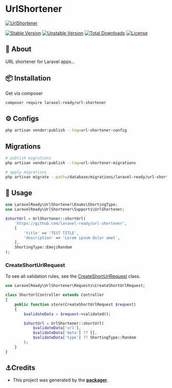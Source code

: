 # UrlShortener

[![UrlShortener](https://preview.dragon-code.pro/LaravelReady/url-shortener.svg?brand=laravel)](https://github.com/laravel-ready/url-shortener)

[![Stable Version][badge_stable]][link_packagist]
[![Unstable Version][badge_unstable]][link_packagist]
[![Total Downloads][badge_downloads]][link_packagist]
[![License][badge_license]][link_license]

## 📂 About
URL shortener for Laravel apps...

## 📦 Installation

Get via composer

```bash
composer require laravel-ready/url-shortener
```

## ⚙️ Configs

```bash
php artisan vendor:publish --tag=url-shortener-config
```
## Migrations

```bash
# publish migrations
php artisan vendor:publish --tag=url-shortener-migrations

# apply migrations
php artisan migrate --path=/database/migrations/laravel-ready/url-shortener
```

## 📝 Usage

```php
use LaravelReady\UrlShortener\Enums\ShortingType;
use LaravelReady\UrlShortener\Supports\UrlShortener;

$shortUrl = UrlShortener::shortUrl(
    'https://github.com/laravel-ready/url-shortener',
    [
        'title' => 'TEST TITLE',
        'description' => 'Lorem ipsum dolar amet',
    ],
    ShortingType::EmojiRandom
);    
```

### CreateShortUrlRequest

To see all validation rules, see the [CreateShortUrlRequest](src/Http/Requests/CreateShortUrlRequest.php#L22) class.

```php
use LaravelReady\UrlShortener\Requests\CreateShortUrlRequest;

class ShortUrlController extends Controller
{
    public function store(CreateShortUrlRequest $request)
    {
        $validateData = $request->validated();

        $shortUrl = UrlShortener::shortUrl(
            $validateData['url'],
            $validateData['meta'] ?? [],
            $validateData['type'] ?? ShortingType::Random
        );
    }
}
```

## ⚓Credits

- This project was generated by the **[packager](https://github.com/laravel-ready/packager)**.

[badge_downloads]: https://img.shields.io/packagist/dt/laravel-ready/url-shortener.svg?style=flat-square

[badge_license]: https://img.shields.io/packagist/l/laravel-ready/url-shortener.svg?style=flat-square

[badge_stable]: https://img.shields.io/github/v/release/laravel-ready/url-shortener?label=stable&style=flat-square

[badge_unstable]: https://img.shields.io/badge/unstable-dev--main-orange?style=flat-square

[link_license]: LICENSE

[link_packagist]: https://packagist.org/packages/laravel-ready/url-shortener
